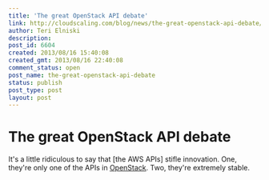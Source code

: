 ```yaml
---
title: 'The great OpenStack API debate'
link: http://cloudscaling.com/blog/news/the-great-openstack-api-debate/
author: Teri Elniski
description: 
post_id: 6604
created: 2013/08/16 15:40:08
created_gmt: 2013/08/16 22:40:08
comment_status: open
post_name: the-great-openstack-api-debate
status: publish
post_type: post
layout: post
---
```


# The great OpenStack API debate

It's a little ridiculous to say that [the AWS APIs] stifle innovation. One, they're only one of the APIs in [OpenStack](http://searchcloudcomputing.techtarget.com/news/2240181793/Manual-OpenStack-upgrades-remain-labor-intensive). Two, they're extremely stable.